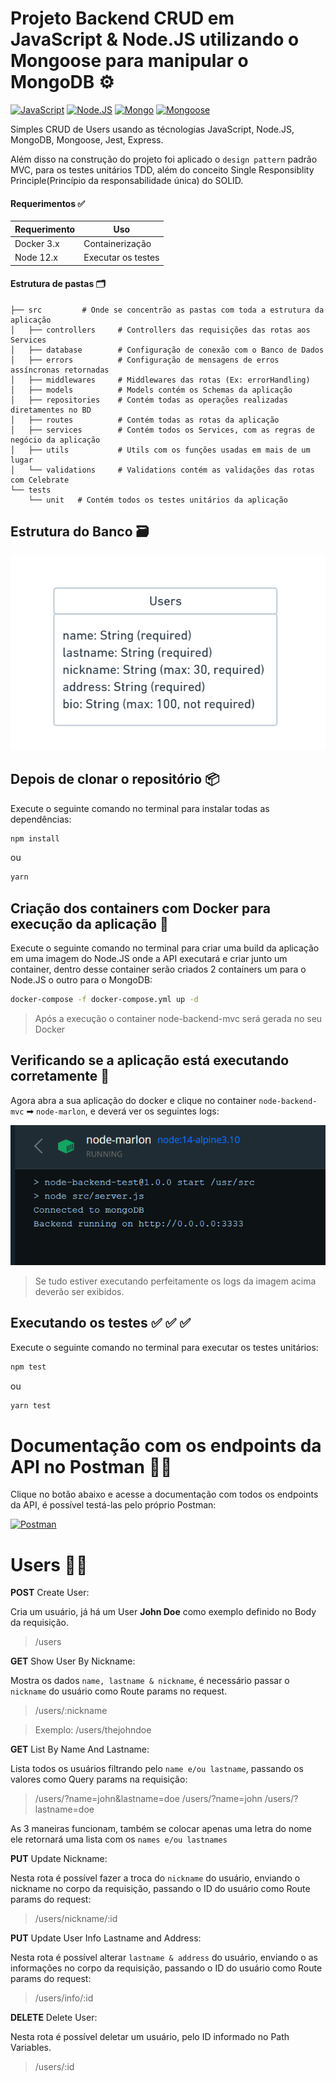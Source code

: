 # Projeto Backend CRUD em JavaScript & Node.JS utilizando o Mongoose para manipular o MongoDB ⚙

[![JavaScript](https://img.shields.io/badge/-JavaScript-F7DF1E?logo=javascript&logoColor=black)](https://developer.mozilla.org/pt-BR/docs/Web/JavaScript) [![Node.JS](https://img.shields.io/badge/-Node.JS-339933?logo=node.js&logoColor=white)](https://nodejs.org/en/) [![Mongo](https://img.shields.io/badge/-Mongo-47A248?logo=mongodb&logoColor=white)](https://docs.mongodb.com/) [![Mongoose](https://img.shields.io/badge/-Mongoose-880000?Color=white)](https://mongoosejs.com/docs/)

Simples CRUD de Users usando as técnologias JavaScript, Node.JS, MongoDB, Mongoose, Jest, Express.

Além disso na construção do projeto foi aplicado o `design pattern` padrão MVC, para os testes unitários TDD, além do conceito Single Responsiblity Principle(Princípio da responsabilidade única) do SOLID.

#### Requerimentos ✅

| Requerimento  | Uso |
| ------------- | -------------- |
| Docker 3.x    | Containerização |
| Node 12.x     | Executar os testes |

#### Estrutura de pastas 🗂

```
├── src         # Onde se concentrão as pastas com toda a estrutura da aplicação
│   ├── controllers     # Controllers das requisições das rotas aos Services
│   ├── database        # Configuração de conexão com o Banco de Dados
│   ├── errors          # Configuração de mensagens de erros assíncronas retornadas
│   ├── middlewares     # Middlewares das rotas (Ex: errorHandling)
│   ├── models          # Models contém os Schemas da aplicação
│   ├── repositories    # Contém todas as operações realizadas diretamentes no BD
│   ├── routes          # Contém todas as rotas da aplicação
│   ├── services        # Contém todos os Services, com as regras de negócio da aplicação
│   ├── utils           # Utils com os funções usadas em mais de um lugar
│   └── validations     # Validations contém as validações das rotas com Celebrate
└── tests
    └── unit   # Contém todos os testes unitários da aplicação
```

## Estrutura do Banco 🗃

![UML do BD](.github/media/UML.png)

## Depois de clonar o repositório 📦

Execute o seguinte comando no terminal para instalar todas as dependências:

```bash
npm install
```
ou
```bash
yarn
```

## Criação dos containers com Docker para execução da aplicação 🐳

Execute o seguinte comando no terminal para criar uma build da aplicação em uma imagem do Node.JS onde a API executará e criar junto um container, dentro desse container serão criados 2 containers um para o Node.JS o outro para o MongoDB:

```bash
docker-compose -f docker-compose.yml up -d
```

> Após a execução o container node-backend-mvc será gerada no seu Docker

## Verificando se a aplicação está executando corretamente 🐳

Agora abra a sua  aplicação do docker e clique no container `node-backend-mvc` ➡ `node-marlon`, e deverá ver os seguintes logs:

![Node container Logs](.github/media/docker-logs.png)

> Se tudo estiver executando perfeitamente os logs da imagem acima deverão ser exibidos.

## Executando os testes ✅ ✅ ✅

Execute o seguinte comando no terminal para executar os testes unitários:

```bash
npm test
```
ou
```bash
yarn test
```

# Documentação com os endpoints da API no Postman 🐱‍🚀

Clique no botão abaixo e acesse a documentação com todos os endpoints da API, é possível testá-las pelo próprio Postman:

[![Postman](https://img.shields.io/badge/-POSTMAN-FF6C37?logo=postman&logoColor=white)](https://tinyurl.com/node-backend-mvc)

# Users 👨‍💻

**POST** Create User:

Cria um usuário, já há um User **John Doe** como exemplo definido no Body da requisição.

> /users

**GET** Show User By Nickname:

Mostra os dados `name, lastname & nickname`, é necessário passar o `nickname` do usuário como Route params no request.

> /users/:nickname

> Exemplo: /users/thejohndoe

**GET** List By Name And Lastname:

Lista todos os usuários filtrando pelo `name e/ou lastname`, passando os valores como Query params na requisição:

> /users/?name=john&lastname=doe
> /users/?name=john
> /users/?lastname=doe

As 3 maneiras funcionam, também se colocar apenas uma letra do nome ele retornará uma lista com os `names e/ou lastnames`

**PUT** Update Nickname:

Nesta rota é possível fazer a troca do `nickname` do usuário, enviando o nickname no corpo da requisição, passando o ID do usuário como Route params do request:

> /users/nickname/:id

**PUT** Update User Info Lastname and Address:

Nesta rota é possível alterar `lastname & address` do usuário, enviando o as informações no corpo da requisição, passando o ID do usuário como Route params do request:

> /users/info/:id

**DELETE** Delete User:

Nesta rota é possível deletar um usuário, pelo ID informado no Path Variables.

> /users/:id
